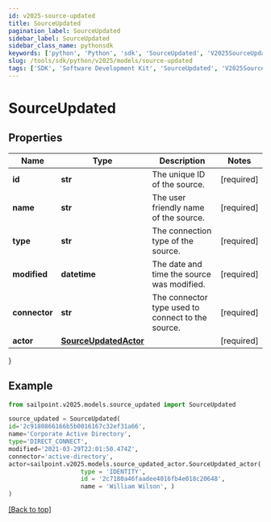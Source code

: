 ```yaml
---
id: v2025-source-updated
title: SourceUpdated
pagination_label: SourceUpdated
sidebar_label: SourceUpdated
sidebar_class_name: pythonsdk
keywords: ['python', 'Python', 'sdk', 'SourceUpdated', 'V2025SourceUpdated']
slug: /tools/sdk/python/v2025/models/source-updated
tags: ['SDK', 'Software Development Kit', 'SourceUpdated', 'V2025SourceUpdated']
---
```


# SourceUpdated

## Properties

| Name | Type | Description | Notes |
| --- | --- | --- | --- |
| **id** | **str** | The unique ID of the source. | [required] |
| **name** | **str** | The user friendly name of the source. | [required] |
| **type** | **str** | The connection type of the source. | [required] |
| **modified** | **datetime** | The date and time the source was modified. | [required] |
| **connector** | **str** | The connector type used to connect to the source. | [required] |
| **actor** | [**SourceUpdatedActor**](source-updated-actor) |  | [required] |

}

## Example

```python
from sailpoint.v2025.models.source_updated import SourceUpdated

source_updated = SourceUpdated(
id='2c9180866166b5b0016167c32ef31a66',
name='Corporate Active Directory',
type='DIRECT_CONNECT',
modified='2021-03-29T22:01:50.474Z',
connector='active-directory',
actor=sailpoint.v2025.models.source_updated_actor.SourceUpdated_actor(
                    type = 'IDENTITY',
                    id = '2c7180a46faadee4016fb4e018c20648',
                    name = 'William Wilson', )
)

```

[[Back to top]](#)
